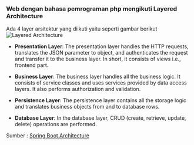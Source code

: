 ### Web dengan bahasa pemrograman php mengikuti **Layered Architecture**

Ada 4 layer arsitektur yang diikuti yaitu seperti gambar berikut
![Layered Architecture](https://static.javatpoint.com/springboot/images/spring-boot-architecture.png)

* **Presentation Layer**: The presentation layer handles the HTTP requests, translates the JSON parameter to object, and authenticates the request and transfer it to the business layer. In short, it consists of views i.e., frontend part.

* **Business Layer**: The business layer handles all the business logic. It consists of service classes and uses services provided by data access layers. It also performs authorization and validation.

* **Persistence Layer**: The persistence layer contains all the storage logic and translates business objects from and to database rows.

* **Database Layer**: In the database layer, CRUD (create, retrieve, update, delete) operations are performed.

Sumber : [Spring Boot Architecture](https://www.javatpoint.com/spring-boot-architecture)
